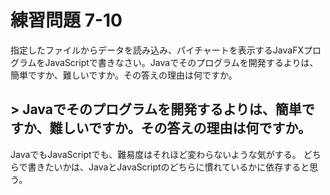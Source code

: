 # 練習問題 7-10

指定したファイルからデータを読み込み、パイチャートを表示するJavaFXプログラムをJavaScriptで書きなさい。Javaでそのプログラムを開発するよりは、簡単ですか、難しいですか。その答えの理由は何ですか。

## > Javaでそのプログラムを開発するよりは、簡単ですか、難しいですか。その答えの理由は何ですか。

JavaでもJavaScriptでも、難易度はそれほど変わらないような気がする。
どちらで書きたいかは、JavaとJavaScriptのどちらに慣れているかに依存すると思う。